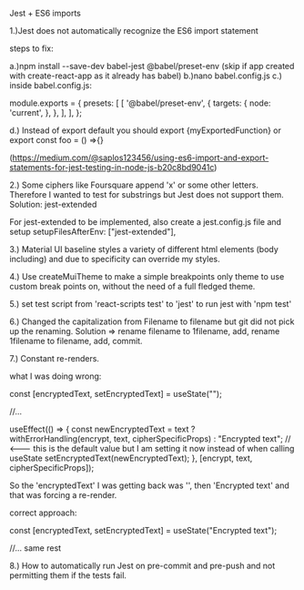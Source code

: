 Jest + ES6 imports

1.)Jest does not automatically recognize the ES6 import statement

steps to fix:

a.)npm install --save-dev babel-jest @babel/preset-env (skip if app created with create-react-app as it already has babel)
b.)nano babel.config.js
c.) inside babel.config.js:

module.exports = {
presets: [
[
'@babel/preset-env',
{
targets: {
node: 'current',
},
},
],
],
};

d.) Instead of export default you should export {myExportedFunction} or export const foo = () =>{}

(https://medium.com/@saplos123456/using-es6-import-and-export-statements-for-jest-testing-in-node-js-b20c8bd9041c)

2.) Some ciphers like Foursquare append 'x' or some other letters. Therefore I wanted to test for substrings but Jest does not support them. Solution: jest-extended

For jest-extended to be implemented, also create a jest.config.js file and setup setupFilesAfterEnv: ["jest-extended"],

3.) Material UI baseline styles a variety of different html elements (body including) and due to specificity can override my styles.

4.) Use createMuiTheme to make a simple breakpoints only theme to use custom break points on, without the need of a full fledged theme.

5.) set test script from 'react-scripts test' to 'jest' to run jest with 'npm test'

6.) Changed the capitalization from Filename to filename but git did not pick up the renaming.
Solution => rename filename to 1filename, add, rename 1filename to filename, add, commit.

7.) Constant re-renders.

what I was doing wrong:

const [encryptedText, setEncryptedText] = useState("");

//...

useEffect(() => {
const newEncryptedText = text
? withErrorHandling(encrypt, text, cipherSpecificProps)
: "Encrypted text"; // <--- this is the default value but I am setting it now instead of when calling useState
setEncryptedText(newEncryptedText);
}, [encrypt, text, cipherSpecificProps]);

So the 'encryptedText' I was getting back was '', then 'Encrypted text' and that was forcing a re-render.

correct approach:

const [encryptedText, setEncryptedText] = useState("Encrypted text");

//... same rest

8.) How to automatically run Jest on pre-commit and pre-push and not permitting them if the tests fail.
